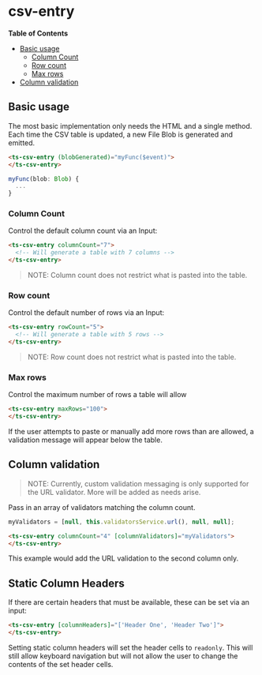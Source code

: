 <h1>csv-entry</h1>


<!-- START doctoc generated TOC please keep comment here to allow auto update -->
<!-- DON'T EDIT THIS SECTION, INSTEAD RE-RUN doctoc TO UPDATE -->
**Table of Contents**

- [Basic usage](#basic-usage)
  - [Column Count](#column-count)
  - [Row count](#row-count)
  - [Max rows](#max-rows)
- [Column validation](#column-validation)

<!-- END doctoc generated TOC please keep comment here to allow auto update -->


## Basic usage

The most basic implementation only needs the HTML and a single method. Each time the CSV table is updated, a new File Blob is generated and
emitted.

```html
<ts-csv-entry (blobGenerated)="myFunc($event)">
</ts-csv-entry>
```

```typescript
myFunc(blob: Blob) {
  ...
}
```


### Column Count

Control the default column count via an Input:

```html
<ts-csv-entry columnCount="7">
  <!-- Will generate a table with 7 columns -->
</ts-csv-entry>
```

> NOTE: Column count does not restrict what is pasted into the table.


### Row count

Control the default number of rows via an Input:

```html
<ts-csv-entry rowCount="5">
  <!-- Will generate a table with 5 rows -->
</ts-csv-entry>
```

> NOTE: Row count does not restrict what is pasted into the table.


### Max rows

Control the maximum number of rows a table will allow

```html
<ts-csv-entry maxRows="100">
</ts-csv-entry>
```

If the user attempts to paste or manually add more rows than are allowed, a validation message will appear below the table.


## Column validation

> NOTE: Currently, custom validation messaging is only supported for the URL validator. More will be added as needs arise.

Pass in an array of validators matching the column count.

```typescript
myValidators = [null, this.validatorsService.url(), null, null];
```

```html
<ts-csv-entry columnCount="4" [columnValidators]="myValidators">
</ts-csv-entry>
```

This example would add the URL validation to the second column only.


## Static Column Headers

If there are certain headers that must be available, these can be set via an input:

```html
<ts-csv-entry [columnHeaders]="['Header One', 'Header Two']">
</ts-csv-entry>
```

Setting static column headers will set the header cells to `readonly`. This will still allow keyboard navigation but will not allow the user
to change the contents of the set header cells.
